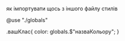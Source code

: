 як імпортувати щось з іншого файлу стилів

@use "./globals"

.вашКлас{
  color: globals.$"назваКольору";
}